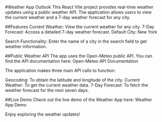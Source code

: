 #Weather App Outlook
This React Vite project provides real-time weather updates using a public weather API. The application allows users to view the current weather and a 7-day weather forecast for any city.

##Features
Current Weather: View the current weather for any city.
7-Day Forecast: Access a detailed 7-day weather forecast.
Default City: New York

Search Functionality: Enter the name of a city in the search field to get weather information.

##Public Weather API
The app uses the Open-Meteo public API. You can find the API documentation here: Open-Meteo API Documentation

The application makes three main API calls to function:

Geocoding: To obtain the latitude and longitude of the city.
Current Weather: To get the current weather data.
7-Day Forecast: To fetch the weather forecast for the next seven days.

##Live Demo
Check out the live demo of the Weather App here: Weather App Demo

Enjoy exploring the weather updates!

